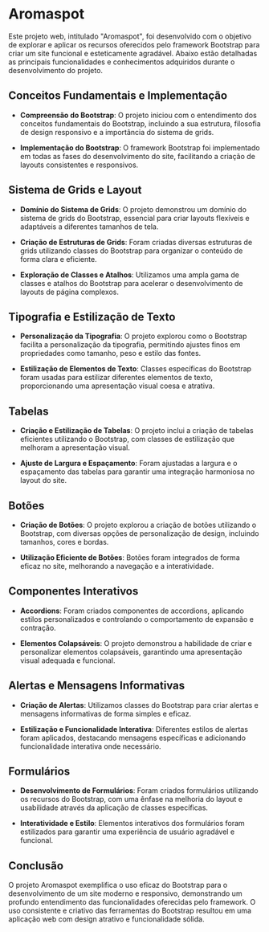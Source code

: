 # Aromaspot

Este projeto web, intitulado "Aromaspot", foi desenvolvido com o objetivo de explorar e aplicar os recursos oferecidos pelo framework Bootstrap para criar um site funcional e esteticamente agradável. Abaixo estão detalhadas as principais funcionalidades e conhecimentos adquiridos durante o desenvolvimento do projeto.

## Conceitos Fundamentais e Implementação

- **Compreensão do Bootstrap**: O projeto iniciou com o entendimento dos conceitos fundamentais do Bootstrap, incluindo a sua estrutura, filosofia de design responsivo e a importância do sistema de grids.

- **Implementação do Bootstrap**: O framework Bootstrap foi implementado em todas as fases do desenvolvimento do site, facilitando a criação de layouts consistentes e responsivos.

## Sistema de Grids e Layout

- **Domínio do Sistema de Grids**: O projeto demonstrou um domínio do sistema de grids do Bootstrap, essencial para criar layouts flexíveis e adaptáveis a diferentes tamanhos de tela.

- **Criação de Estruturas de Grids**: Foram criadas diversas estruturas de grids utilizando classes do Bootstrap para organizar o conteúdo de forma clara e eficiente.

- **Exploração de Classes e Atalhos**: Utilizamos uma ampla gama de classes e atalhos do Bootstrap para acelerar o desenvolvimento de layouts de página complexos.

## Tipografia e Estilização de Texto

- **Personalização da Tipografia**: O projeto explorou como o Bootstrap facilita a personalização da tipografia, permitindo ajustes finos em propriedades como tamanho, peso e estilo das fontes.

- **Estilização de Elementos de Texto**: Classes específicas do Bootstrap foram usadas para estilizar diferentes elementos de texto, proporcionando uma apresentação visual coesa e atrativa.

## Tabelas

- **Criação e Estilização de Tabelas**: O projeto inclui a criação de tabelas eficientes utilizando o Bootstrap, com classes de estilização que melhoram a apresentação visual.

- **Ajuste de Largura e Espaçamento**: Foram ajustadas a largura e o espaçamento das tabelas para garantir uma integração harmoniosa no layout do site.

## Botões

- **Criação de Botões**: O projeto explorou a criação de botões utilizando o Bootstrap, com diversas opções de personalização de design, incluindo tamanhos, cores e bordas.

- **Utilização Eficiente de Botões**: Botões foram integrados de forma eficaz no site, melhorando a navegação e a interatividade.

## Componentes Interativos

- **Accordions**: Foram criados componentes de accordions, aplicando estilos personalizados e controlando o comportamento de expansão e contração.

- **Elementos Colapsáveis**: O projeto demonstrou a habilidade de criar e personalizar elementos colapsáveis, garantindo uma apresentação visual adequada e funcional.

## Alertas e Mensagens Informativas

- **Criação de Alertas**: Utilizamos classes do Bootstrap para criar alertas e mensagens informativas de forma simples e eficaz.

- **Estilização e Funcionalidade Interativa**: Diferentes estilos de alertas foram aplicados, destacando mensagens específicas e adicionando funcionalidade interativa onde necessário.

## Formulários

- **Desenvolvimento de Formulários**: Foram criados formulários utilizando os recursos do Bootstrap, com uma ênfase na melhoria do layout e usabilidade através da aplicação de classes específicas.

- **Interatividade e Estilo**: Elementos interativos dos formulários foram estilizados para garantir uma experiência de usuário agradável e funcional.

## Conclusão

O projeto Aromaspot exemplifica o uso eficaz do Bootstrap para o desenvolvimento de um site moderno e responsivo, demonstrando um profundo entendimento das funcionalidades oferecidas pelo framework. O uso consistente e criativo das ferramentas do Bootstrap resultou em uma aplicação web com design atrativo e funcionalidade sólida.
